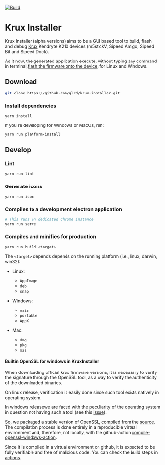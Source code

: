 [![Build](https://github.com/qlrd/krux-installer/actions/workflows/build.yml/badge.svg)](https://github.com/qlrd/krux-installer/actions/workflows/build.yml)

# Krux Installer

Krux Installer (alpha versions) aims to be a GUI based tool to build, flash and debug [Krux](https://github.com/selfcustody/krux) Kendryte K210 devices
(m5stickV, Sipeed Amigo, Sipeed Bit and Sipeed Dock).

As it now, the generated application execute, without typing any command in terminal,[flash the firmware onto the device](https://selfcustody.github.io/krux/getting-started/installing/#flash-the-firmware-onto-the-device), for Linux and Windows.

## Download

```bash
git clone https://github.com/qlrd/krux-installer.git
```

### Install dependencies

```bash
yarn install
```

If you´re developing for Windows or MacOs, run:

```bash
yarn run platform-install
```

## Develop

### Lint

```bash
yarn run lint
```

### Generate icons

```bash
yarn run icon
```

### Compiles to a development electron application

```bash
# This runs on dedicated chrome instance
yarn run serve
```

### Compiles and minifies for production

```bash
yarn run build <target> 
```

The `<target>` depends depends on the running platform (i.e., linux, darwin, win32):

* Linux:   
    * `AppImage`
    * `deb`
    * `snap`

* Windows: 
    * `nsis`
    * `portable`
    * `AppX`

* Mac:
    * `dmg`
    * `pkg`
    * `mas`

#### Builtin OpenSSL for windows in KruxInstaller

When downloading official krux firmware versions, it is necessary to verify the signature through the OpenSSL tool, as a way to verify the authenticity of the downloaded binaries.

On linux release, verification is easily done since such tool exists natively in operating system.

In windows releasewe are faced with the peculiarity of the operating system in question not having such a tool (see this [issue](https://github.com/qlrd/krux-installer/issues/2)).

So, we packaged a stable version of OpenSSL, compiled from the [source](https://github.com/openssl/openssl). The compilation process is done entirely in a reproducible virtual environment and, therefore, not locally, with the github-action [compile-openssl-windows-action](https://github.com/qlrd/compile-openssl-windows-action/actions).

Since it is compiled in a virtual environment on github, it is expected to be fully verifiable and free of malicious code. You can check the build steps in [actions](https://github.com/qlrd/krux-installer/actions).
